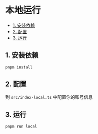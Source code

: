 <h1>本地运行</h1>

- [1. 安装依赖](#1-安装依赖)
- [2. 配置](#2-配置)
- [3. 运行](#3-运行)

## 1. 安装依赖

```bash
pnpm install
```

## 2. 配置

到 `src/index-local.ts` 中配置你的账号信息

## 3. 运行

```bash
pnpm run local
```